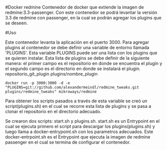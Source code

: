 #Docker redmine
Contenedor de docker que extiende la imagen de redmine:3.3-passenger. Con este contenedor se podrá levantar la versión 3.3 de redmine con passenger, en la cual se podrán agregar los plugins que se deseen.

#Uso

Este contenedor levanta la aplicación en el puerto 3000. Para agregar plugins al contenedor se debe definir una variable de entorno llamada 'PLUGINS'.
Esta variable PLUGINS puede ser una lista con los plugins que se quieren instalar. Esta lista de plugins se debe definir de la siguiente manera: el primer campo es el repositorio en donde se encuentra el plugin y el segundo campo es el directorio en donde se instalará el plugin.
    repositorio_git_plugin plugins/nombre_plugin

```
docker run -p 3000:3000 -d -e "PLUGINS=git://github.com/alexandermeindl/redmine_tweaks.git plugins/redmine_tweaks" mikroways/redmine

```

Para obtener los scripts pasados a través de esta variable se creó un script(plugins.sh) en el cual se recorre esta lista de plugins y se pasa a clonar el repositorio en el directorio adecuado.

Se crearon dos scripts: start.sh y plugins.sh. start.sh es un Entrypoint en el cual se ejecuta primero el script para descargar los plugins(plugins.sh) y luego llama a docker-entrypoint.sh con los parametros adecuados. Este docker-entrpoint.sh es el Entrypoint que ejecuta la imagen de redmine passenger en el cual se termina de configurar el contenedor.
